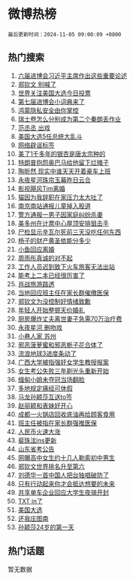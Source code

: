 # 微博热榜

`最后更新时间：2024-11-05 09:00:09 +0800`

## 热门搜索

1. [六届进博会习近平主席作出这些重要论述](https://m.weibo.cn/search?containerid=100103type%3D1%26t%3D10%26q%3D%23%E5%85%AD%E5%B1%8A%E8%BF%9B%E5%8D%9A%E4%BC%9A%E4%B9%A0%E8%BF%91%E5%B9%B3%E4%B8%BB%E5%B8%AD%E4%BD%9C%E5%87%BA%E8%BF%99%E4%BA%9B%E9%87%8D%E8%A6%81%E8%AE%BA%E8%BF%B0%23&stream_entry_id=51&isnewpage=1&extparam=seat%3D1%26cate%3D10103%26q%3D%2523%25E5%2585%25AD%25E5%25B1%258A%25E8%25BF%259B%25E5%258D%259A%25E4%25BC%259A%25E4%25B9%25A0%25E8%25BF%2591%25E5%25B9%25B3%25E4%25B8%25BB%25E5%25B8%25AD%25E4%25BD%259C%25E5%2587%25BA%25E8%25BF%2599%25E4%25BA%259B%25E9%2587%258D%25E8%25A6%2581%25E8%25AE%25BA%25E8%25BF%25B0%2523%26filter_type%3Drealtimehot%26stream_entry_id%3D51%26c_type%3D51%26dgr%3D0%26pos%3D0%26display_time%3D1730768408%26pre_seqid%3D17307684081760126135306)
1. [郑钦文 别喊了](https://m.weibo.cn/search?containerid=100103type%3D1%26t%3D10%26q%3D%E9%83%91%E9%92%A6%E6%96%87+%E5%88%AB%E5%96%8A%E4%BA%86&stream_entry_id=31&isnewpage=1&extparam=seat%3D1%26lcate%3D5001%26stream_entry_id%3D31%26q%3D%25E9%2583%2591%25E9%2592%25A6%25E6%2596%2587%2520%25E5%2588%25AB%25E5%2596%258A%25E4%25BA%2586%26dgr%3D0%26band_rank%3D1%26realpos%3D1%26filter_type%3Drealtimehot%26c_type%3D31%26flag%3D2%26pos%3D0%26cate%3D5001%26display_time%3D1730768408%26pre_seqid%3D17307684081760126135306)
1. [世界关注美国大选今日投票](https://m.weibo.cn/search?containerid=100103type%3D1%26t%3D10%26q%3D%23%E4%B8%96%E7%95%8C%E5%85%B3%E6%B3%A8%E7%BE%8E%E5%9B%BD%E5%A4%A7%E9%80%89%E4%BB%8A%E6%97%A5%E6%8A%95%E7%A5%A8%23&stream_entry_id=31&isnewpage=1&extparam=seat%3D1%26lcate%3D5001%26stream_entry_id%3D31%26q%3D%2523%25E4%25B8%2596%25E7%2595%258C%25E5%2585%25B3%25E6%25B3%25A8%25E7%25BE%258E%25E5%259B%25BD%25E5%25A4%25A7%25E9%2580%2589%25E4%25BB%258A%25E6%2597%25A5%25E6%258A%2595%25E7%25A5%25A8%2523%26dgr%3D0%26band_rank%3D2%26realpos%3D2%26filter_type%3Drealtimehot%26c_type%3D31%26flag%3D1%26pos%3D1%26cate%3D5001%26display_time%3D1730768408%26pre_seqid%3D17307684081760126135306)
1. [第七届进博会小词典来了](https://m.weibo.cn/search?containerid=100103type%3D1%26t%3D10%26q%3D%23%E7%AC%AC%E4%B8%83%E5%B1%8A%E8%BF%9B%E5%8D%9A%E4%BC%9A%E5%B0%8F%E8%AF%8D%E5%85%B8%E6%9D%A5%E4%BA%86%23&stream_entry_id=31&isnewpage=1&extparam=seat%3D1%26lcate%3D5001%26stream_entry_id%3D31%26q%3D%2523%25E7%25AC%25AC%25E4%25B8%2583%25E5%25B1%258A%25E8%25BF%259B%25E5%258D%259A%25E4%25BC%259A%25E5%25B0%258F%25E8%25AF%258D%25E5%2585%25B8%25E6%259D%25A5%25E4%25BA%2586%2523%26dgr%3D0%26band_rank%3D3%26realpos%3D3%26filter_type%3Drealtimehot%26c_type%3D31%26flag%3D0%26pos%3D2%26cate%3D5001%26display_time%3D1730768408%26pre_seqid%3D17307684081760126135306)
1. [鸿蒙隐私安全由你掌控](https://m.weibo.cn/search?containerid=100103type%3D1%26t%3D10%26q%3D%23%E9%B8%BF%E8%92%99%E9%9A%90%E7%A7%81%E5%AE%89%E5%85%A8%E7%94%B1%E4%BD%A0%E6%8E%8C%E6%8E%A7%23&stream_entry_id=31&isnewpage=1&extparam=seat%3D1%26lcate%3D5001%26stream_entry_id%3D31%26q%3D%2523%25E9%25B8%25BF%25E8%2592%2599%25E9%259A%2590%25E7%25A7%2581%25E5%25AE%2589%25E5%2585%25A8%25E7%2594%25B1%25E4%25BD%25A0%25E6%258E%258C%25E6%258E%25A7%2523%26pos%3D3%26band_rank%3D4%26adid%3D263030%26is_ad_pos%3D1%26filter_type%3Drealtimehot%26c_type%3D31%26topic_ad%3D1%26cate%3D5001%26dgr%3D0%26display_time%3D1730768408%26pre_seqid%3D17307684081760126135306)
1. [瑞士卷怎么分别成为第二个秦朗丢作业](https://m.weibo.cn/search?containerid=100103type%3D1%26t%3D10%26q%3D%23%E7%91%9E%E5%A3%AB%E5%8D%B7%E6%80%8E%E4%B9%88%E5%88%86%E5%88%AB%E6%88%90%E4%B8%BA%E7%AC%AC%E4%BA%8C%E4%B8%AA%E7%A7%A6%E6%9C%97%E4%B8%A2%E4%BD%9C%E4%B8%9A%23&stream_entry_id=31&isnewpage=1&extparam=seat%3D1%26lcate%3D5001%26stream_entry_id%3D31%26q%3D%2523%25E7%2591%259E%25E5%25A3%25AB%25E5%258D%25B7%25E6%2580%258E%25E4%25B9%2588%25E5%2588%2586%25E5%2588%25AB%25E6%2588%2590%25E4%25B8%25BA%25E7%25AC%25AC%25E4%25BA%258C%25E4%25B8%25AA%25E7%25A7%25A6%25E6%259C%2597%25E4%25B8%25A2%25E4%25BD%259C%25E4%25B8%259A%2523%26dgr%3D0%26band_rank%3D4%26realpos%3D4%26filter_type%3Drealtimehot%26c_type%3D31%26flag%3D1%26pos%3D4%26cate%3D5001%26display_time%3D1730768408%26pre_seqid%3D17307684081760126135306)
1. [范丞丞 出戏](https://m.weibo.cn/search?containerid=100103type%3D1%26t%3D10%26q%3D%E8%8C%83%E4%B8%9E%E4%B8%9E+%E5%87%BA%E6%88%8F&stream_entry_id=31&isnewpage=1&extparam=seat%3D1%26lcate%3D5001%26stream_entry_id%3D31%26q%3D%25E8%258C%2583%25E4%25B8%259E%25E4%25B8%259E%2520%25E5%2587%25BA%25E6%2588%258F%26dgr%3D0%26band_rank%3D5%26realpos%3D5%26filter_type%3Drealtimehot%26c_type%3D31%26flag%3D2%26pos%3D5%26cate%3D5001%26display_time%3D1730768408%26pre_seqid%3D17307684081760126135306)
1. [美国大选5任总统大乱斗](https://m.weibo.cn/search?containerid=100103type%3D1%26t%3D10%26q%3D%23%E7%BE%8E%E5%9B%BD%E5%A4%A7%E9%80%895%E4%BB%BB%E6%80%BB%E7%BB%9F%E5%A4%A7%E4%B9%B1%E6%96%97%23&stream_entry_id=31&isnewpage=1&extparam=seat%3D1%26lcate%3D5001%26stream_entry_id%3D31%26q%3D%2523%25E7%25BE%258E%25E5%259B%25BD%25E5%25A4%25A7%25E9%2580%25895%25E4%25BB%25BB%25E6%2580%25BB%25E7%25BB%259F%25E5%25A4%25A7%25E4%25B9%25B1%25E6%2596%2597%2523%26dgr%3D0%26band_rank%3D6%26realpos%3D6%26filter_type%3Drealtimehot%26c_type%3D31%26flag%3D0%26pos%3D6%26cate%3D5001%26display_time%3D1730768408%26pre_seqid%3D17307684081760126135306)
1. [网络辟谣标签](https://m.weibo.cn/search?containerid=100103type%3D1%26t%3D10%26q%3D%23%E7%BD%91%E7%BB%9C%E8%BE%9F%E8%B0%A3%E6%A0%87%E7%AD%BE%23&stream_entry_id=31&isnewpage=1&extparam=seat%3D1%26lcate%3D5001%26stream_entry_id%3D31%26q%3D%2523%25E7%25BD%2591%25E7%25BB%259C%25E8%25BE%259F%25E8%25B0%25A3%25E6%25A0%2587%25E7%25AD%25BE%2523%26pos%3D7%26band_rank%3D7%26adid%3D263098%26is_ad_pos%3D1%26filter_type%3Drealtimehot%26c_type%3D31%26cate%3D5001%26dgr%3D0%26display_time%3D1730768408%26pre_seqid%3D17307684081760126135306)
1. [美了1千多年的银杏是唐太宗种的](https://m.weibo.cn/search?containerid=100103type%3D1%26t%3D10%26q%3D%23%E7%BE%8E%E4%BA%861%E5%8D%83%E5%A4%9A%E5%B9%B4%E7%9A%84%E9%93%B6%E6%9D%8F%E6%98%AF%E5%94%90%E5%A4%AA%E5%AE%97%E7%A7%8D%E7%9A%84%23&stream_entry_id=31&isnewpage=1&extparam=seat%3D1%26lcate%3D5001%26stream_entry_id%3D31%26q%3D%2523%25E7%25BE%258E%25E4%25BA%25861%25E5%258D%2583%25E5%25A4%259A%25E5%25B9%25B4%25E7%259A%2584%25E9%2593%25B6%25E6%259D%258F%25E6%2598%25AF%25E5%2594%2590%25E5%25A4%25AA%25E5%25AE%2597%25E7%25A7%258D%25E7%259A%2584%2523%26dgr%3D0%26band_rank%3D7%26realpos%3D7%26filter_type%3Drealtimehot%26c_type%3D31%26flag%3D0%26pos%3D8%26cate%3D5001%26display_time%3D1730768408%26pre_seqid%3D17307684081760126135306)
1. [特朗普抱怨奥巴马给他留下烂摊子](https://m.weibo.cn/search?containerid=100103type%3D1%26t%3D10%26q%3D%23%E7%89%B9%E6%9C%97%E6%99%AE%E6%8A%B1%E6%80%A8%E5%A5%A5%E5%B7%B4%E9%A9%AC%E7%BB%99%E4%BB%96%E7%95%99%E4%B8%8B%E7%83%82%E6%91%8A%E5%AD%90%23&stream_entry_id=31&isnewpage=1&extparam=seat%3D1%26lcate%3D5001%26stream_entry_id%3D31%26q%3D%2523%25E7%2589%25B9%25E6%259C%2597%25E6%2599%25AE%25E6%258A%25B1%25E6%2580%25A8%25E5%25A5%25A5%25E5%25B7%25B4%25E9%25A9%25AC%25E7%25BB%2599%25E4%25BB%2596%25E7%2595%2599%25E4%25B8%258B%25E7%2583%2582%25E6%2591%258A%25E5%25AD%2590%2523%26dgr%3D0%26band_rank%3D8%26realpos%3D8%26filter_type%3Drealtimehot%26c_type%3D31%26flag%3D0%26pos%3D9%26cate%3D5001%26display_time%3D1730768408%26pre_seqid%3D17307684081760126135306)
1. [陶昕然 现实中谁天天开着豪车上班](https://m.weibo.cn/search?containerid=100103type%3D1%26t%3D10%26q%3D%E9%99%B6%E6%98%95%E7%84%B6+%E7%8E%B0%E5%AE%9E%E4%B8%AD%E8%B0%81%E5%A4%A9%E5%A4%A9%E5%BC%80%E7%9D%80%E8%B1%AA%E8%BD%A6%E4%B8%8A%E7%8F%AD&stream_entry_id=31&isnewpage=1&extparam=seat%3D1%26lcate%3D5001%26stream_entry_id%3D31%26q%3D%25E9%2599%25B6%25E6%2598%2595%25E7%2584%25B6%2520%25E7%258E%25B0%25E5%25AE%259E%25E4%25B8%25AD%25E8%25B0%2581%25E5%25A4%25A9%25E5%25A4%25A9%25E5%25BC%2580%25E7%259D%2580%25E8%25B1%25AA%25E8%25BD%25A6%25E4%25B8%258A%25E7%258F%25AD%26dgr%3D0%26band_rank%3D9%26realpos%3D9%26filter_type%3Drealtimehot%26c_type%3D31%26flag%3D0%26pos%3D10%26cate%3D5001%26display_time%3D1730768408%26pre_seqid%3D17307684081760126135306)
1. [永夜星河珠帘玉幕昨日云合](https://m.weibo.cn/search?containerid=100103type%3D1%26t%3D10%26q%3D%23%E6%B0%B8%E5%A4%9C%E6%98%9F%E6%B2%B3%E7%8F%A0%E5%B8%98%E7%8E%89%E5%B9%95%E6%98%A8%E6%97%A5%E4%BA%91%E5%90%88%23&stream_entry_id=31&isnewpage=1&extparam=seat%3D1%26lcate%3D5001%26stream_entry_id%3D31%26q%3D%2523%25E6%25B0%25B8%25E5%25A4%259C%25E6%2598%259F%25E6%25B2%25B3%25E7%258F%25A0%25E5%25B8%2598%25E7%258E%2589%25E5%25B9%2595%25E6%2598%25A8%25E6%2597%25A5%25E4%25BA%2591%25E5%2590%2588%2523%26dgr%3D0%26band_rank%3D10%26realpos%3D10%26filter_type%3Drealtimehot%26c_type%3D31%26flag%3D0%26pos%3D11%26cate%3D5001%26display_time%3D1730768408%26pre_seqid%3D17307684081760126135306)
1. [影视飓风Tim离婚](https://m.weibo.cn/search?containerid=100103type%3D1%26t%3D10%26q%3D%23%E5%BD%B1%E8%A7%86%E9%A3%93%E9%A3%8ETim%E7%A6%BB%E5%A9%9A%23&stream_entry_id=31&isnewpage=1&extparam=seat%3D1%26lcate%3D5001%26stream_entry_id%3D31%26q%3D%2523%25E5%25BD%25B1%25E8%25A7%2586%25E9%25A3%2593%25E9%25A3%258ETim%25E7%25A6%25BB%25E5%25A9%259A%2523%26dgr%3D0%26band_rank%3D11%26realpos%3D11%26filter_type%3Drealtimehot%26c_type%3D31%26flag%3D1%26pos%3D12%26cate%3D5001%26display_time%3D1730768408%26pre_seqid%3D17307684081760126135306)
1. [猫因为我辞职在家压力太大吐了](https://m.weibo.cn/search?containerid=100103type%3D1%26t%3D10%26q%3D%E7%8C%AB%E5%9B%A0%E4%B8%BA%E6%88%91%E8%BE%9E%E8%81%8C%E5%9C%A8%E5%AE%B6%E5%8E%8B%E5%8A%9B%E5%A4%AA%E5%A4%A7%E5%90%90%E4%BA%86&stream_entry_id=31&isnewpage=1&extparam=seat%3D1%26lcate%3D5001%26stream_entry_id%3D31%26q%3D%25E7%258C%25AB%25E5%259B%25A0%25E4%25B8%25BA%25E6%2588%2591%25E8%25BE%259E%25E8%2581%258C%25E5%259C%25A8%25E5%25AE%25B6%25E5%258E%258B%25E5%258A%259B%25E5%25A4%25AA%25E5%25A4%25A7%25E5%2590%2590%25E4%25BA%2586%26dgr%3D0%26band_rank%3D12%26realpos%3D12%26filter_type%3Drealtimehot%26c_type%3D31%26flag%3D2%26pos%3D13%26cate%3D5001%26display_time%3D1730768408%26pre_seqid%3D17307684081760126135306)
1. [南京南站通报儿童掉入股道](https://m.weibo.cn/search?containerid=100103type%3D1%26t%3D10%26q%3D%23%E5%8D%97%E4%BA%AC%E5%8D%97%E7%AB%99%E9%80%9A%E6%8A%A5%E5%84%BF%E7%AB%A5%E6%8E%89%E5%85%A5%E8%82%A1%E9%81%93%23&stream_entry_id=31&isnewpage=1&extparam=seat%3D1%26lcate%3D5001%26stream_entry_id%3D31%26q%3D%2523%25E5%258D%2597%25E4%25BA%25AC%25E5%258D%2597%25E7%25AB%2599%25E9%2580%259A%25E6%258A%25A5%25E5%2584%25BF%25E7%25AB%25A5%25E6%258E%2589%25E5%2585%25A5%25E8%2582%25A1%25E9%2581%2593%2523%26dgr%3D0%26band_rank%3D13%26realpos%3D13%26filter_type%3Drealtimehot%26c_type%3D31%26flag%3D1%26pos%3D14%26cate%3D5001%26display_time%3D1730768408%26pre_seqid%3D17307684081760126135306)
1. [警方通报一男子因家庭纠纷杀妻](https://m.weibo.cn/search?containerid=100103type%3D1%26t%3D10%26q%3D%23%E8%AD%A6%E6%96%B9%E9%80%9A%E6%8A%A5%E4%B8%80%E7%94%B7%E5%AD%90%E5%9B%A0%E5%AE%B6%E5%BA%AD%E7%BA%A0%E7%BA%B7%E6%9D%80%E5%A6%BB%23&stream_entry_id=31&isnewpage=1&extparam=seat%3D1%26lcate%3D5001%26stream_entry_id%3D31%26q%3D%2523%25E8%25AD%25A6%25E6%2596%25B9%25E9%2580%259A%25E6%258A%25A5%25E4%25B8%2580%25E7%2594%25B7%25E5%25AD%2590%25E5%259B%25A0%25E5%25AE%25B6%25E5%25BA%25AD%25E7%25BA%25A0%25E7%25BA%25B7%25E6%259D%2580%25E5%25A6%25BB%2523%26dgr%3D0%26band_rank%3D14%26realpos%3D14%26filter_type%3Drealtimehot%26c_type%3D31%26flag%3D1%26pos%3D15%26cate%3D5001%26display_time%3D1730768408%26pre_seqid%3D17307684081760126135306)
1. [美多州在计票中心屋顶安排狙击手](https://m.weibo.cn/search?containerid=100103type%3D1%26t%3D10%26q%3D%23%E7%BE%8E%E5%A4%9A%E5%B7%9E%E5%9C%A8%E8%AE%A1%E7%A5%A8%E4%B8%AD%E5%BF%83%E5%B1%8B%E9%A1%B6%E5%AE%89%E6%8E%92%E7%8B%99%E5%87%BB%E6%89%8B%23&stream_entry_id=31&isnewpage=1&extparam=seat%3D1%26lcate%3D5001%26stream_entry_id%3D31%26q%3D%2523%25E7%25BE%258E%25E5%25A4%259A%25E5%25B7%259E%25E5%259C%25A8%25E8%25AE%25A1%25E7%25A5%25A8%25E4%25B8%25AD%25E5%25BF%2583%25E5%25B1%258B%25E9%25A1%25B6%25E5%25AE%2589%25E6%258E%2592%25E7%258B%2599%25E5%2587%25BB%25E6%2589%258B%2523%26dgr%3D0%26band_rank%3D15%26realpos%3D15%26filter_type%3Drealtimehot%26c_type%3D31%26flag%3D0%26pos%3D16%26cate%3D5001%26display_time%3D1730768408%26pre_seqid%3D17307684081760126135306)
1. [尸检显示辛瓦尔死前三天没吃任何东西](https://m.weibo.cn/search?containerid=100103type%3D1%26t%3D10%26q%3D%23%E5%B0%B8%E6%A3%80%E6%98%BE%E7%A4%BA%E8%BE%9B%E7%93%A6%E5%B0%94%E6%AD%BB%E5%89%8D%E4%B8%89%E5%A4%A9%E6%B2%A1%E5%90%83%E4%BB%BB%E4%BD%95%E4%B8%9C%E8%A5%BF%23&stream_entry_id=31&isnewpage=1&extparam=seat%3D1%26lcate%3D5001%26stream_entry_id%3D31%26q%3D%2523%25E5%25B0%25B8%25E6%25A3%2580%25E6%2598%25BE%25E7%25A4%25BA%25E8%25BE%259B%25E7%2593%25A6%25E5%25B0%2594%25E6%25AD%25BB%25E5%2589%258D%25E4%25B8%2589%25E5%25A4%25A9%25E6%25B2%25A1%25E5%2590%2583%25E4%25BB%25BB%25E4%25BD%2595%25E4%25B8%259C%25E8%25A5%25BF%2523%26dgr%3D0%26band_rank%3D16%26realpos%3D16%26filter_type%3Drealtimehot%26c_type%3D31%26flag%3D2%26pos%3D17%26cate%3D5001%26display_time%3D1730768408%26pre_seqid%3D17307684081760126135306)
1. [杨子的财产黄圣依能分多少](https://m.weibo.cn/search?containerid=100103type%3D1%26t%3D10%26q%3D%23%E6%9D%A8%E5%AD%90%E7%9A%84%E8%B4%A2%E4%BA%A7%E9%BB%84%E5%9C%A3%E4%BE%9D%E8%83%BD%E5%88%86%E5%A4%9A%E5%B0%91%23&stream_entry_id=31&isnewpage=1&extparam=seat%3D1%26lcate%3D5001%26stream_entry_id%3D31%26q%3D%2523%25E6%259D%25A8%25E5%25AD%2590%25E7%259A%2584%25E8%25B4%25A2%25E4%25BA%25A7%25E9%25BB%2584%25E5%259C%25A3%25E4%25BE%259D%25E8%2583%25BD%25E5%2588%2586%25E5%25A4%259A%25E5%25B0%2591%2523%26dgr%3D0%26band_rank%3D17%26realpos%3D17%26filter_type%3Drealtimehot%26c_type%3D31%26flag%3D2%26pos%3D18%26cate%3D5001%26display_time%3D1730768408%26pre_seqid%3D17307684081760126135306)
1. [小鱼回应离婚](https://m.weibo.cn/search?containerid=100103type%3D1%26t%3D10%26q%3D%23%E5%B0%8F%E9%B1%BC%E5%9B%9E%E5%BA%94%E7%A6%BB%E5%A9%9A%23&stream_entry_id=31&isnewpage=1&extparam=seat%3D1%26lcate%3D5001%26stream_entry_id%3D31%26q%3D%2523%25E5%25B0%258F%25E9%25B1%25BC%25E5%259B%259E%25E5%25BA%2594%25E7%25A6%25BB%25E5%25A9%259A%2523%26dgr%3D0%26band_rank%3D18%26realpos%3D18%26filter_type%3Drealtimehot%26c_type%3D31%26flag%3D1%26pos%3D19%26cate%3D5001%26display_time%3D1730768408%26pre_seqid%3D17307684081760126135306)
1. [周雨彤真诚的对不起](https://m.weibo.cn/search?containerid=100103type%3D1%26t%3D10%26q%3D%23%E5%91%A8%E9%9B%A8%E5%BD%A4%E7%9C%9F%E8%AF%9A%E7%9A%84%E5%AF%B9%E4%B8%8D%E8%B5%B7%23&stream_entry_id=31&isnewpage=1&extparam=seat%3D1%26lcate%3D5001%26stream_entry_id%3D31%26q%3D%2523%25E5%2591%25A8%25E9%259B%25A8%25E5%25BD%25A4%25E7%259C%259F%25E8%25AF%259A%25E7%259A%2584%25E5%25AF%25B9%25E4%25B8%258D%25E8%25B5%25B7%2523%26dgr%3D0%26band_rank%3D19%26realpos%3D19%26filter_type%3Drealtimehot%26c_type%3D31%26flag%3D2%26pos%3D20%26cate%3D5001%26display_time%3D1730768408%26pre_seqid%3D17307684081760126135306)
1. [工作人员迟到致下火车旅客无法出站](https://m.weibo.cn/search?containerid=100103type%3D1%26t%3D10%26q%3D%23%E5%B7%A5%E4%BD%9C%E4%BA%BA%E5%91%98%E8%BF%9F%E5%88%B0%E8%87%B4%E4%B8%8B%E7%81%AB%E8%BD%A6%E6%97%85%E5%AE%A2%E6%97%A0%E6%B3%95%E5%87%BA%E7%AB%99%23&stream_entry_id=31&isnewpage=1&extparam=seat%3D1%26lcate%3D5001%26stream_entry_id%3D31%26q%3D%2523%25E5%25B7%25A5%25E4%25BD%259C%25E4%25BA%25BA%25E5%2591%2598%25E8%25BF%259F%25E5%2588%25B0%25E8%2587%25B4%25E4%25B8%258B%25E7%2581%25AB%25E8%25BD%25A6%25E6%2597%2585%25E5%25AE%25A2%25E6%2597%25A0%25E6%25B3%2595%25E5%2587%25BA%25E7%25AB%2599%2523%26dgr%3D0%26band_rank%3D20%26realpos%3D20%26filter_type%3Drealtimehot%26c_type%3D31%26flag%3D1%26pos%3D21%26cate%3D5001%26display_time%3D1730768408%26pre_seqid%3D17307684081760126135306)
1. [能考上二本已经很厉害了](https://m.weibo.cn/search?containerid=100103type%3D1%26t%3D10%26q%3D%23%E8%83%BD%E8%80%83%E4%B8%8A%E4%BA%8C%E6%9C%AC%E5%B7%B2%E7%BB%8F%E5%BE%88%E5%8E%89%E5%AE%B3%E4%BA%86%23&stream_entry_id=31&isnewpage=1&extparam=seat%3D1%26lcate%3D5001%26stream_entry_id%3D31%26q%3D%2523%25E8%2583%25BD%25E8%2580%2583%25E4%25B8%258A%25E4%25BA%258C%25E6%259C%25AC%25E5%25B7%25B2%25E7%25BB%258F%25E5%25BE%2588%25E5%258E%2589%25E5%25AE%25B3%25E4%25BA%2586%2523%26dgr%3D0%26band_rank%3D21%26realpos%3D21%26filter_type%3Drealtimehot%26c_type%3D31%26flag%3D1%26pos%3D22%26cate%3D5001%26display_time%3D1730768408%26pre_seqid%3D17307684081760126135306)
1. [肖战旅游路透](https://m.weibo.cn/search?containerid=100103type%3D1%26t%3D10%26q%3D%23%E8%82%96%E6%88%98%E6%97%85%E6%B8%B8%E8%B7%AF%E9%80%8F%23&stream_entry_id=31&isnewpage=1&extparam=seat%3D1%26lcate%3D5001%26stream_entry_id%3D31%26q%3D%2523%25E8%2582%2596%25E6%2588%2598%25E6%2597%2585%25E6%25B8%25B8%25E8%25B7%25AF%25E9%2580%258F%2523%26dgr%3D0%26band_rank%3D22%26realpos%3D22%26filter_type%3Drealtimehot%26c_type%3D31%26flag%3D0%26pos%3D23%26cate%3D5001%26display_time%3D1730768408%26pre_seqid%3D17307684081760126135306)
1. [当地回应班主任在家长群催缴医保](https://m.weibo.cn/search?containerid=100103type%3D1%26t%3D10%26q%3D%23%E5%BD%93%E5%9C%B0%E5%9B%9E%E5%BA%94%E7%8F%AD%E4%B8%BB%E4%BB%BB%E5%9C%A8%E5%AE%B6%E9%95%BF%E7%BE%A4%E5%82%AC%E7%BC%B4%E5%8C%BB%E4%BF%9D%23&stream_entry_id=31&isnewpage=1&extparam=seat%3D1%26lcate%3D5001%26stream_entry_id%3D31%26q%3D%2523%25E5%25BD%2593%25E5%259C%25B0%25E5%259B%259E%25E5%25BA%2594%25E7%258F%25AD%25E4%25B8%25BB%25E4%25BB%25BB%25E5%259C%25A8%25E5%25AE%25B6%25E9%2595%25BF%25E7%25BE%25A4%25E5%2582%25AC%25E7%25BC%25B4%25E5%258C%25BB%25E4%25BF%259D%2523%26dgr%3D0%26band_rank%3D23%26realpos%3D23%26filter_type%3Drealtimehot%26c_type%3D31%26flag%3D0%26pos%3D24%26cate%3D5001%26display_time%3D1730768408%26pre_seqid%3D17307684081760126135306)
1. [郑钦文为没控制好情绪致歉](https://m.weibo.cn/search?containerid=100103type%3D1%26t%3D10%26q%3D%23%E9%83%91%E9%92%A6%E6%96%87%E4%B8%BA%E6%B2%A1%E6%8E%A7%E5%88%B6%E5%A5%BD%E6%83%85%E7%BB%AA%E8%87%B4%E6%AD%89%23&stream_entry_id=31&isnewpage=1&extparam=seat%3D1%26lcate%3D5001%26stream_entry_id%3D31%26q%3D%2523%25E9%2583%2591%25E9%2592%25A6%25E6%2596%2587%25E4%25B8%25BA%25E6%25B2%25A1%25E6%258E%25A7%25E5%2588%25B6%25E5%25A5%25BD%25E6%2583%2585%25E7%25BB%25AA%25E8%2587%25B4%25E6%25AD%2589%2523%26dgr%3D0%26band_rank%3D24%26realpos%3D24%26filter_type%3Drealtimehot%26c_type%3D31%26flag%3D1%26pos%3D25%26cate%3D5001%26display_time%3D1730768408%26pre_seqid%3D17307684081760126135306)
1. [年轻人开始整顿天价婚礼](https://m.weibo.cn/search?containerid=100103type%3D1%26t%3D10%26q%3D%23%E5%B9%B4%E8%BD%BB%E4%BA%BA%E5%BC%80%E5%A7%8B%E6%95%B4%E9%A1%BF%E5%A4%A9%E4%BB%B7%E5%A9%9A%E7%A4%BC%23&stream_entry_id=31&isnewpage=1&extparam=seat%3D1%26lcate%3D5001%26stream_entry_id%3D31%26q%3D%2523%25E5%25B9%25B4%25E8%25BD%25BB%25E4%25BA%25BA%25E5%25BC%2580%25E5%25A7%258B%25E6%2595%25B4%25E9%25A1%25BF%25E5%25A4%25A9%25E4%25BB%25B7%25E5%25A9%259A%25E7%25A4%25BC%2523%26dgr%3D0%26band_rank%3D25%26realpos%3D25%26filter_type%3Drealtimehot%26c_type%3D31%26flag%3D0%26pos%3D26%26cate%3D5001%26display_time%3D1730768408%26pre_seqid%3D17307684081760126135306)
1. [厨房爆炸丈夫离世妻子急需70万治疗费](https://m.weibo.cn/search?containerid=100103type%3D1%26t%3D10%26q%3D%23%E5%8E%A8%E6%88%BF%E7%88%86%E7%82%B8%E4%B8%88%E5%A4%AB%E7%A6%BB%E4%B8%96%E5%A6%BB%E5%AD%90%E6%80%A5%E9%9C%8070%E4%B8%87%E6%B2%BB%E7%96%97%E8%B4%B9%23&stream_entry_id=31&isnewpage=1&extparam=seat%3D1%26lcate%3D5001%26stream_entry_id%3D31%26q%3D%2523%25E5%258E%25A8%25E6%2588%25BF%25E7%2588%2586%25E7%2582%25B8%25E4%25B8%2588%25E5%25A4%25AB%25E7%25A6%25BB%25E4%25B8%2596%25E5%25A6%25BB%25E5%25AD%2590%25E6%2580%25A5%25E9%259C%258070%25E4%25B8%2587%25E6%25B2%25BB%25E7%2596%2597%25E8%25B4%25B9%2523%26dgr%3D0%26band_rank%3D26%26realpos%3D26%26filter_type%3Drealtimehot%26c_type%3D31%26flag%3D0%26pos%3D27%26cate%3D5001%26display_time%3D1730768408%26pre_seqid%3D17307684081760126135306)
1. [永夜星河 删吻戏](https://m.weibo.cn/search?containerid=100103type%3D1%26t%3D10%26q%3D%E6%B0%B8%E5%A4%9C%E6%98%9F%E6%B2%B3+%E5%88%A0%E5%90%BB%E6%88%8F&stream_entry_id=31&isnewpage=1&extparam=seat%3D1%26lcate%3D5001%26stream_entry_id%3D31%26q%3D%25E6%25B0%25B8%25E5%25A4%259C%25E6%2598%259F%25E6%25B2%25B3%2520%25E5%2588%25A0%25E5%2590%25BB%25E6%2588%258F%26dgr%3D0%26band_rank%3D27%26realpos%3D27%26filter_type%3Drealtimehot%26c_type%3D31%26flag%3D0%26pos%3D28%26cate%3D5001%26display_time%3D1730768408%26pre_seqid%3D17307684081760126135306)
1. [小巷人家 苏州](https://m.weibo.cn/search?containerid=100103type%3D1%26t%3D10%26q%3D%E5%B0%8F%E5%B7%B7%E4%BA%BA%E5%AE%B6+%E8%8B%8F%E5%B7%9E&stream_entry_id=31&isnewpage=1&extparam=seat%3D1%26lcate%3D5001%26stream_entry_id%3D31%26q%3D%25E5%25B0%258F%25E5%25B7%25B7%25E4%25BA%25BA%25E5%25AE%25B6%2520%25E8%258B%258F%25E5%25B7%259E%26dgr%3D0%26band_rank%3D28%26realpos%3D28%26filter_type%3Drealtimehot%26c_type%3D31%26flag%3D0%26pos%3D29%26cate%3D5001%26display_time%3D1730768408%26pre_seqid%3D17307684081760126135306)
1. [邪恶菠萝蜜和邪恶栀子花合体了](https://m.weibo.cn/search?containerid=100103type%3D1%26t%3D10%26q%3D%E9%82%AA%E6%81%B6%E8%8F%A0%E8%90%9D%E8%9C%9C%E5%92%8C%E9%82%AA%E6%81%B6%E6%A0%80%E5%AD%90%E8%8A%B1%E5%90%88%E4%BD%93%E4%BA%86&stream_entry_id=31&isnewpage=1&extparam=seat%3D1%26lcate%3D5001%26stream_entry_id%3D31%26q%3D%25E9%2582%25AA%25E6%2581%25B6%25E8%258F%25A0%25E8%2590%259D%25E8%259C%259C%25E5%2592%258C%25E9%2582%25AA%25E6%2581%25B6%25E6%25A0%2580%25E5%25AD%2590%25E8%258A%25B1%25E5%2590%2588%25E4%25BD%2593%25E4%25BA%2586%26dgr%3D0%26band_rank%3D29%26realpos%3D29%26filter_type%3Drealtimehot%26c_type%3D31%26flag%3D0%26pos%3D30%26cate%3D5001%26display_time%3D1730768408%26pre_seqid%3D17307684081760126135306)
1. [流浪地球3进度条动了](https://m.weibo.cn/search?containerid=100103type%3D1%26t%3D10%26q%3D%23%E6%B5%81%E6%B5%AA%E5%9C%B0%E7%90%833%E8%BF%9B%E5%BA%A6%E6%9D%A1%E5%8A%A8%E4%BA%86%23&stream_entry_id=31&isnewpage=1&extparam=seat%3D1%26lcate%3D5001%26stream_entry_id%3D31%26q%3D%2523%25E6%25B5%2581%25E6%25B5%25AA%25E5%259C%25B0%25E7%2590%25833%25E8%25BF%259B%25E5%25BA%25A6%25E6%259D%25A1%25E5%258A%25A8%25E4%25BA%2586%2523%26dgr%3D0%26band_rank%3D30%26realpos%3D30%26filter_type%3Drealtimehot%26c_type%3D31%26flag%3D1%26pos%3D31%26cate%3D5001%26display_time%3D1730768408%26pre_seqid%3D17307684081760126135306)
1. [广西大学被指强奸女学生教授报案](https://m.weibo.cn/search?containerid=100103type%3D1%26t%3D10%26q%3D%23%E5%B9%BF%E8%A5%BF%E5%A4%A7%E5%AD%A6%E8%A2%AB%E6%8C%87%E5%BC%BA%E5%A5%B8%E5%A5%B3%E5%AD%A6%E7%94%9F%E6%95%99%E6%8E%88%E6%8A%A5%E6%A1%88%23&stream_entry_id=31&isnewpage=1&extparam=seat%3D1%26lcate%3D5001%26stream_entry_id%3D31%26q%3D%2523%25E5%25B9%25BF%25E8%25A5%25BF%25E5%25A4%25A7%25E5%25AD%25A6%25E8%25A2%25AB%25E6%258C%2587%25E5%25BC%25BA%25E5%25A5%25B8%25E5%25A5%25B3%25E5%25AD%25A6%25E7%2594%259F%25E6%2595%2599%25E6%258E%2588%25E6%258A%25A5%25E6%25A1%2588%2523%26dgr%3D0%26band_rank%3D31%26realpos%3D31%26filter_type%3Drealtimehot%26c_type%3D31%26flag%3D0%26pos%3D32%26cate%3D5001%26display_time%3D1730768408%26pre_seqid%3D17307684081760126135306)
1. [女生考公失败三年剃光头重新开始](https://m.weibo.cn/search?containerid=100103type%3D1%26t%3D10%26q%3D%23%E5%A5%B3%E7%94%9F%E8%80%83%E5%85%AC%E5%A4%B1%E8%B4%A5%E4%B8%89%E5%B9%B4%E5%89%83%E5%85%89%E5%A4%B4%E9%87%8D%E6%96%B0%E5%BC%80%E5%A7%8B%23&stream_entry_id=31&isnewpage=1&extparam=seat%3D1%26lcate%3D5001%26stream_entry_id%3D31%26q%3D%2523%25E5%25A5%25B3%25E7%2594%259F%25E8%2580%2583%25E5%2585%25AC%25E5%25A4%25B1%25E8%25B4%25A5%25E4%25B8%2589%25E5%25B9%25B4%25E5%2589%2583%25E5%2585%2589%25E5%25A4%25B4%25E9%2587%258D%25E6%2596%25B0%25E5%25BC%2580%25E5%25A7%258B%2523%26dgr%3D0%26band_rank%3D32%26realpos%3D32%26filter_type%3Drealtimehot%26c_type%3D31%26flag%3D0%26pos%3D33%26cate%3D5001%26display_time%3D1730768408%26pre_seqid%3D17307684081760126135306)
1. [缅甸小姐未夺冠当场翻脸](https://m.weibo.cn/search?containerid=100103type%3D1%26t%3D10%26q%3D%23%E7%BC%85%E7%94%B8%E5%B0%8F%E5%A7%90%E6%9C%AA%E5%A4%BA%E5%86%A0%E5%BD%93%E5%9C%BA%E7%BF%BB%E8%84%B8%23&stream_entry_id=31&isnewpage=1&extparam=seat%3D1%26lcate%3D5001%26stream_entry_id%3D31%26q%3D%2523%25E7%25BC%2585%25E7%2594%25B8%25E5%25B0%258F%25E5%25A7%2590%25E6%259C%25AA%25E5%25A4%25BA%25E5%2586%25A0%25E5%25BD%2593%25E5%259C%25BA%25E7%25BF%25BB%25E8%2584%25B8%2523%26dgr%3D0%26band_rank%3D33%26realpos%3D33%26filter_type%3Drealtimehot%26c_type%3D31%26flag%3D0%26pos%3D34%26cate%3D5001%26display_time%3D1730768408%26pre_seqid%3D17307684081760126135306)
1. [多地规定痛经可休假](https://m.weibo.cn/search?containerid=100103type%3D1%26t%3D10%26q%3D%23%E5%A4%9A%E5%9C%B0%E8%A7%84%E5%AE%9A%E7%97%9B%E7%BB%8F%E5%8F%AF%E4%BC%91%E5%81%87%23&stream_entry_id=31&isnewpage=1&extparam=seat%3D1%26lcate%3D5001%26stream_entry_id%3D31%26q%3D%2523%25E5%25A4%259A%25E5%259C%25B0%25E8%25A7%2584%25E5%25AE%259A%25E7%2597%259B%25E7%25BB%258F%25E5%258F%25AF%25E4%25BC%2591%25E5%2581%2587%2523%26dgr%3D0%26band_rank%3D34%26realpos%3D34%26filter_type%3Drealtimehot%26c_type%3D31%26flag%3D1%26pos%3D35%26cate%3D5001%26display_time%3D1730768408%26pre_seqid%3D17307684081760126135306)
1. [马龙孙颖莎互送to签](https://m.weibo.cn/search?containerid=100103type%3D1%26t%3D10%26q%3D%23%E9%A9%AC%E9%BE%99%E5%AD%99%E9%A2%96%E8%8E%8E%E4%BA%92%E9%80%81to%E7%AD%BE%23&stream_entry_id=31&isnewpage=1&extparam=seat%3D1%26lcate%3D5001%26stream_entry_id%3D31%26q%3D%2523%25E9%25A9%25AC%25E9%25BE%2599%25E5%25AD%2599%25E9%25A2%2596%25E8%258E%258E%25E4%25BA%2592%25E9%2580%2581to%25E7%25AD%25BE%2523%26dgr%3D0%26band_rank%3D35%26realpos%3D35%26filter_type%3Drealtimehot%26c_type%3D31%26flag%3D0%26pos%3D36%26cate%3D5001%26display_time%3D1730768408%26pre_seqid%3D17307684081760126135306)
1. [赵丽颖和表妹好开心](https://m.weibo.cn/search?containerid=100103type%3D1%26t%3D10%26q%3D%23%E8%B5%B5%E4%B8%BD%E9%A2%96%E5%92%8C%E8%A1%A8%E5%A6%B9%E5%A5%BD%E5%BC%80%E5%BF%83%23&stream_entry_id=31&isnewpage=1&extparam=seat%3D1%26lcate%3D5001%26stream_entry_id%3D31%26q%3D%2523%25E8%25B5%25B5%25E4%25B8%25BD%25E9%25A2%2596%25E5%2592%258C%25E8%25A1%25A8%25E5%25A6%25B9%25E5%25A5%25BD%25E5%25BC%2580%25E5%25BF%2583%2523%26dgr%3D0%26band_rank%3D36%26realpos%3D36%26filter_type%3Drealtimehot%26c_type%3D31%26flag%3D0%26pos%3D37%26cate%3D5001%26display_time%3D1730768408%26pre_seqid%3D17307684081760126135306)
1. [成都一火锅店回收底油再给顾客食用](https://m.weibo.cn/search?containerid=100103type%3D1%26t%3D10%26q%3D%23%E6%88%90%E9%83%BD%E4%B8%80%E7%81%AB%E9%94%85%E5%BA%97%E5%9B%9E%E6%94%B6%E5%BA%95%E6%B2%B9%E5%86%8D%E7%BB%99%E9%A1%BE%E5%AE%A2%E9%A3%9F%E7%94%A8%23&stream_entry_id=31&isnewpage=1&extparam=seat%3D1%26lcate%3D5001%26stream_entry_id%3D31%26q%3D%2523%25E6%2588%2590%25E9%2583%25BD%25E4%25B8%2580%25E7%2581%25AB%25E9%2594%2585%25E5%25BA%2597%25E5%259B%259E%25E6%2594%25B6%25E5%25BA%2595%25E6%25B2%25B9%25E5%2586%258D%25E7%25BB%2599%25E9%25A1%25BE%25E5%25AE%25A2%25E9%25A3%259F%25E7%2594%25A8%2523%26dgr%3D0%26band_rank%3D37%26realpos%3D37%26filter_type%3Drealtimehot%26c_type%3D31%26flag%3D1%26pos%3D38%26cate%3D5001%26display_time%3D1730768408%26pre_seqid%3D17307684081760126135306)
1. [班主任被指在家长群强推医保](https://m.weibo.cn/search?containerid=100103type%3D1%26t%3D10%26q%3D%23%E7%8F%AD%E4%B8%BB%E4%BB%BB%E8%A2%AB%E6%8C%87%E5%9C%A8%E5%AE%B6%E9%95%BF%E7%BE%A4%E5%BC%BA%E6%8E%A8%E5%8C%BB%E4%BF%9D%23&stream_entry_id=31&isnewpage=1&extparam=seat%3D1%26lcate%3D5001%26stream_entry_id%3D31%26q%3D%2523%25E7%258F%25AD%25E4%25B8%25BB%25E4%25BB%25BB%25E8%25A2%25AB%25E6%258C%2587%25E5%259C%25A8%25E5%25AE%25B6%25E9%2595%25BF%25E7%25BE%25A4%25E5%25BC%25BA%25E6%258E%25A8%25E5%258C%25BB%25E4%25BF%259D%2523%26dgr%3D0%26band_rank%3D38%26realpos%3D38%26filter_type%3Drealtimehot%26c_type%3D31%26flag%3D0%26pos%3D39%26cate%3D5001%26display_time%3D1730768408%26pre_seqid%3D17307684081760126135306)
1. [人民币火速大涨](https://m.weibo.cn/search?containerid=100103type%3D1%26t%3D10%26q%3D%23%E4%BA%BA%E6%B0%91%E5%B8%81%E7%81%AB%E9%80%9F%E5%A4%A7%E6%B6%A8%23&stream_entry_id=31&isnewpage=1&extparam=seat%3D1%26lcate%3D5001%26stream_entry_id%3D31%26q%3D%2523%25E4%25BA%25BA%25E6%25B0%2591%25E5%25B8%2581%25E7%2581%25AB%25E9%2580%259F%25E5%25A4%25A7%25E6%25B6%25A8%2523%26dgr%3D0%26band_rank%3D39%26realpos%3D39%26filter_type%3Drealtimehot%26c_type%3D31%26flag%3D0%26pos%3D40%26cate%3D5001%26display_time%3D1730768408%26pre_seqid%3D17307684081760126135306)
1. [裴珠泫ins更新](https://m.weibo.cn/search?containerid=100103type%3D1%26t%3D10%26q%3D%E8%A3%B4%E7%8F%A0%E6%B3%ABins%E6%9B%B4%E6%96%B0&stream_entry_id=31&isnewpage=1&extparam=seat%3D1%26lcate%3D5001%26stream_entry_id%3D31%26q%3D%25E8%25A3%25B4%25E7%258F%25A0%25E6%25B3%25ABins%25E6%259B%25B4%25E6%2596%25B0%26dgr%3D0%26band_rank%3D40%26realpos%3D40%26filter_type%3Drealtimehot%26c_type%3D31%26flag%3D1%26pos%3D41%26cate%3D5001%26display_time%3D1730768408%26pre_seqid%3D17307684081760126135306)
1. [山东省考公告](https://m.weibo.cn/search?containerid=100103type%3D1%26t%3D10%26q%3D%E5%B1%B1%E4%B8%9C%E7%9C%81%E8%80%83%E5%85%AC%E5%91%8A&stream_entry_id=31&isnewpage=1&extparam=seat%3D1%26lcate%3D5001%26stream_entry_id%3D31%26q%3D%25E5%25B1%25B1%25E4%25B8%259C%25E7%259C%2581%25E8%2580%2583%25E5%2585%25AC%25E5%2591%258A%26dgr%3D0%26band_rank%3D41%26realpos%3D41%26filter_type%3Drealtimehot%26c_type%3D31%26flag%3D1%26pos%3D42%26cate%3D5001%26display_time%3D1730768408%26pre_seqid%3D17307684081760126135306)
1. [网曝高中女生约十几人勒索初中男生](https://m.weibo.cn/search?containerid=100103type%3D1%26t%3D10%26q%3D%23%E7%BD%91%E6%9B%9D%E9%AB%98%E4%B8%AD%E5%A5%B3%E7%94%9F%E7%BA%A6%E5%8D%81%E5%87%A0%E4%BA%BA%E5%8B%92%E7%B4%A2%E5%88%9D%E4%B8%AD%E7%94%B7%E7%94%9F%23&stream_entry_id=31&isnewpage=1&extparam=seat%3D1%26lcate%3D5001%26stream_entry_id%3D31%26q%3D%2523%25E7%25BD%2591%25E6%259B%259D%25E9%25AB%2598%25E4%25B8%25AD%25E5%25A5%25B3%25E7%2594%259F%25E7%25BA%25A6%25E5%258D%2581%25E5%2587%25A0%25E4%25BA%25BA%25E5%258B%2592%25E7%25B4%25A2%25E5%2588%259D%25E4%25B8%25AD%25E7%2594%25B7%25E7%2594%259F%2523%26dgr%3D0%26band_rank%3D42%26realpos%3D42%26filter_type%3Drealtimehot%26c_type%3D31%26flag%3D0%26pos%3D43%26cate%3D5001%26display_time%3D1730768408%26pre_seqid%3D17307684081760126135306)
1. [郑钦文世界排名升至第六](https://m.weibo.cn/search?containerid=100103type%3D1%26t%3D10%26q%3D%23%E9%83%91%E9%92%A6%E6%96%87%E4%B8%96%E7%95%8C%E6%8E%92%E5%90%8D%E5%8D%87%E8%87%B3%E7%AC%AC%E5%85%AD%23&stream_entry_id=31&isnewpage=1&extparam=seat%3D1%26lcate%3D5001%26stream_entry_id%3D31%26q%3D%2523%25E9%2583%2591%25E9%2592%25A6%25E6%2596%2587%25E4%25B8%2596%25E7%2595%258C%25E6%258E%2592%25E5%2590%258D%25E5%258D%2587%25E8%2587%25B3%25E7%25AC%25AC%25E5%2585%25AD%2523%26dgr%3D0%26band_rank%3D43%26realpos%3D43%26filter_type%3Drealtimehot%26c_type%3D31%26flag%3D1%26pos%3D44%26cate%3D5001%26display_time%3D1730768408%26pre_seqid%3D17307684081760126135306)
1. [刘德华一首中国人把台独唱破防了](https://m.weibo.cn/search?containerid=100103type%3D1%26t%3D10%26q%3D%23%E5%88%98%E5%BE%B7%E5%8D%8E%E4%B8%80%E9%A6%96%E4%B8%AD%E5%9B%BD%E4%BA%BA%E6%8A%8A%E5%8F%B0%E7%8B%AC%E5%94%B1%E7%A0%B4%E9%98%B2%E4%BA%86%23&stream_entry_id=31&isnewpage=1&extparam=seat%3D1%26lcate%3D5001%26stream_entry_id%3D31%26q%3D%2523%25E5%2588%2598%25E5%25BE%25B7%25E5%258D%258E%25E4%25B8%2580%25E9%25A6%2596%25E4%25B8%25AD%25E5%259B%25BD%25E4%25BA%25BA%25E6%258A%258A%25E5%258F%25B0%25E7%258B%25AC%25E5%2594%25B1%25E7%25A0%25B4%25E9%2598%25B2%25E4%25BA%2586%2523%26dgr%3D0%26band_rank%3D44%26realpos%3D44%26filter_type%3Drealtimehot%26c_type%3D31%26flag%3D0%26pos%3D45%26cate%3D5001%26display_time%3D1730768408%26pre_seqid%3D17307684081760126135306)
1. [只有行动起来你才会抵达想要的未来](https://m.weibo.cn/search?containerid=100103type%3D1%26t%3D10%26q%3D%23%E5%8F%AA%E6%9C%89%E8%A1%8C%E5%8A%A8%E8%B5%B7%E6%9D%A5%E4%BD%A0%E6%89%8D%E4%BC%9A%E6%8A%B5%E8%BE%BE%E6%83%B3%E8%A6%81%E7%9A%84%E6%9C%AA%E6%9D%A5%23&stream_entry_id=31&isnewpage=1&extparam=seat%3D1%26lcate%3D5001%26stream_entry_id%3D31%26q%3D%2523%25E5%258F%25AA%25E6%259C%2589%25E8%25A1%258C%25E5%258A%25A8%25E8%25B5%25B7%25E6%259D%25A5%25E4%25BD%25A0%25E6%2589%258D%25E4%25BC%259A%25E6%258A%25B5%25E8%25BE%25BE%25E6%2583%25B3%25E8%25A6%2581%25E7%259A%2584%25E6%259C%25AA%25E6%259D%25A5%2523%26dgr%3D0%26band_rank%3D45%26realpos%3D45%26filter_type%3Drealtimehot%26c_type%3D31%26flag%3D32768%26pos%3D46%26cate%3D5001%26display_time%3D1730768408%26pre_seqid%3D17307684081760126135306)
1. [共享单车企业回应大学生夜骑开封](https://m.weibo.cn/search?containerid=100103type%3D1%26t%3D10%26q%3D%23%E5%85%B1%E4%BA%AB%E5%8D%95%E8%BD%A6%E4%BC%81%E4%B8%9A%E5%9B%9E%E5%BA%94%E5%A4%A7%E5%AD%A6%E7%94%9F%E5%A4%9C%E9%AA%91%E5%BC%80%E5%B0%81%23&stream_entry_id=31&isnewpage=1&extparam=seat%3D1%26lcate%3D5001%26stream_entry_id%3D31%26q%3D%2523%25E5%2585%25B1%25E4%25BA%25AB%25E5%258D%2595%25E8%25BD%25A6%25E4%25BC%2581%25E4%25B8%259A%25E5%259B%259E%25E5%25BA%2594%25E5%25A4%25A7%25E5%25AD%25A6%25E7%2594%259F%25E5%25A4%259C%25E9%25AA%2591%25E5%25BC%2580%25E5%25B0%2581%2523%26dgr%3D0%26band_rank%3D46%26realpos%3D46%26filter_type%3Drealtimehot%26c_type%3D31%26flag%3D0%26pos%3D47%26cate%3D5001%26display_time%3D1730768408%26pre_seqid%3D17307684081760126135306)
1. [TXT in了](https://m.weibo.cn/search?containerid=100103type%3D1%26t%3D10%26q%3DTXT+in%E4%BA%86&stream_entry_id=31&isnewpage=1&extparam=seat%3D1%26lcate%3D5001%26stream_entry_id%3D31%26q%3DTXT%2520in%25E4%25BA%2586%26dgr%3D0%26band_rank%3D47%26realpos%3D47%26filter_type%3Drealtimehot%26c_type%3D31%26flag%3D1%26pos%3D48%26cate%3D5001%26display_time%3D1730768408%26pre_seqid%3D17307684081760126135306)
1. [美国大选](https://m.weibo.cn/search?containerid=100103type%3D1%26t%3D10%26q%3D%E7%BE%8E%E5%9B%BD%E5%A4%A7%E9%80%89&stream_entry_id=31&isnewpage=1&extparam=seat%3D1%26lcate%3D5001%26stream_entry_id%3D31%26q%3D%25E7%25BE%258E%25E5%259B%25BD%25E5%25A4%25A7%25E9%2580%2589%26dgr%3D0%26band_rank%3D48%26realpos%3D48%26filter_type%3Drealtimehot%26c_type%3D31%26flag%3D0%26pos%3D49%26cate%3D5001%26display_time%3D1730768408%26pre_seqid%3D17307684081760126135306)
1. [还我庄图南](https://m.weibo.cn/search?containerid=100103type%3D1%26t%3D10%26q%3D%E8%BF%98%E6%88%91%E5%BA%84%E5%9B%BE%E5%8D%97&stream_entry_id=31&isnewpage=1&extparam=seat%3D1%26lcate%3D5001%26stream_entry_id%3D31%26q%3D%25E8%25BF%2598%25E6%2588%2591%25E5%25BA%2584%25E5%259B%25BE%25E5%258D%2597%26dgr%3D0%26band_rank%3D49%26realpos%3D49%26filter_type%3Drealtimehot%26c_type%3D31%26flag%3D0%26pos%3D50%26cate%3D5001%26display_time%3D1730768408%26pre_seqid%3D17307684081760126135306)
1. [孙颖莎24岁的第一天](https://m.weibo.cn/search?containerid=100103type%3D1%26t%3D10%26q%3D%23%E5%AD%99%E9%A2%96%E8%8E%8E24%E5%B2%81%E7%9A%84%E7%AC%AC%E4%B8%80%E5%A4%A9%23&stream_entry_id=31&isnewpage=1&extparam=seat%3D1%26lcate%3D5001%26stream_entry_id%3D31%26q%3D%2523%25E5%25AD%2599%25E9%25A2%2596%25E8%258E%258E24%25E5%25B2%2581%25E7%259A%2584%25E7%25AC%25AC%25E4%25B8%2580%25E5%25A4%25A9%2523%26dgr%3D0%26band_rank%3D50%26realpos%3D50%26filter_type%3Drealtimehot%26c_type%3D31%26flag%3D1%26pos%3D51%26cate%3D5001%26display_time%3D1730768408%26pre_seqid%3D17307684081760126135306)

## 热门话题

暂无数据
